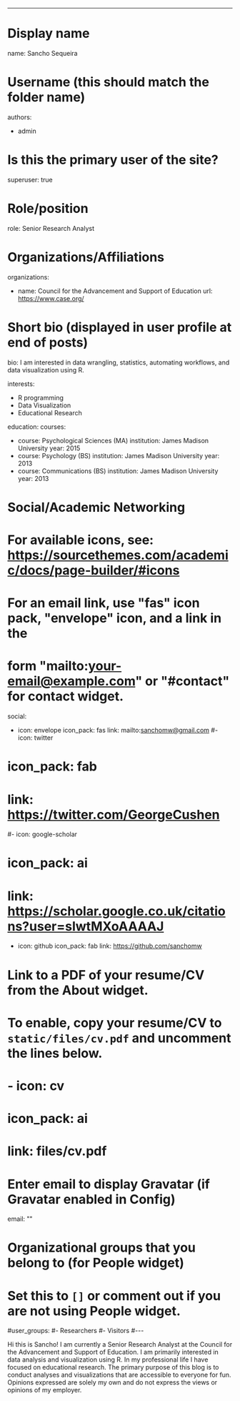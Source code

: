 ---
# Display name
name: Sancho Sequeira

# Username (this should match the folder name)
authors:
- admin

# Is this the primary user of the site?
superuser: true

# Role/position
role: Senior Research Analyst

# Organizations/Affiliations
organizations:
- name: Council for the Advancement and Support of Education
  url: https://www.case.org/

# Short bio (displayed in user profile at end of posts)
bio: I am interested in data wrangling, statistics, automating workflows, and data visualization using R.

interests:
- R programming
- Data Visualization
- Educational Research

education:
  courses:
  - course: Psychological Sciences (MA)
    institution: James Madison University
    year: 2015
  - course: Psychology (BS)
    institution: James Madison University
    year: 2013
  - course: Communications (BS)
    institution: James Madison University
    year: 2013

# Social/Academic Networking
# For available icons, see: https://sourcethemes.com/academic/docs/page-builder/#icons
#   For an email link, use "fas" icon pack, "envelope" icon, and a link in the
#   form "mailto:your-email@example.com" or "#contact" for contact widget.
social:
- icon: envelope
  icon_pack: fas
  link: mailto:sanchomw@gmail.com
#- icon: twitter
#  icon_pack: fab
#  link: https://twitter.com/GeorgeCushen
#- icon: google-scholar
#  icon_pack: ai
#  link: https://scholar.google.co.uk/citations?user=sIwtMXoAAAAJ
- icon: github
  icon_pack: fab
  link: https://github.com/sanchomw
# Link to a PDF of your resume/CV from the About widget.
# To enable, copy your resume/CV to `static/files/cv.pdf` and uncomment the lines below.
# - icon: cv
#   icon_pack: ai
#   link: files/cv.pdf

# Enter email to display Gravatar (if Gravatar enabled in Config)
email: ""

# Organizational groups that you belong to (for People widget)
#   Set this to `[]` or comment out if you are not using People widget.
#user_groups:
#- Researchers
#- Visitors
#---

Hi this is Sancho! I am currently a Senior Research Analyst at the Council for the Advancement and Support of Education. I am primarily interested in data analysis and visualization using R. In my professional life I have focused on educational research. The primary purpose of this blog is to conduct analyses and visualizations that are accessible to everyone for fun. Opinions expressed are solely my own and do not express the views or opinions of my employer. 
